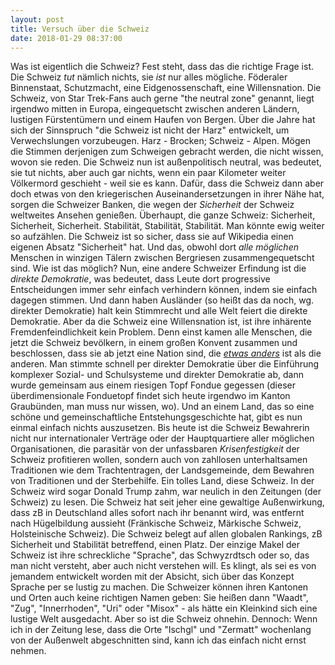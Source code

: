 ```yaml
---
layout: post
title: Versuch über die Schweiz
date: 2018-01-29 08:37:00
---
```


Was ist eigentlich die Schweiz? Fest steht, dass das die richtige Frage ist. Die Schweiz *tut* nämlich nichts, sie *ist* nur alles mögliche. Föderaler Binnenstaat, Schutzmacht, eine Eidgenossenschaft, eine Willensnation. Die Schweiz, von Star Trek-Fans auch gerne "the neutral zone" genannt, liegt irgendwo mitten in Europa, eingequetscht zwischen anderen Ländern, lustigen Fürstentümern und einem Haufen von Bergen. Über die Jahre hat sich der Sinnspruch "die Schweiz ist nicht der Harz" entwickelt, um Verwechslungen vorzubeugen. Harz - Brocken; Schweiz - Alpen. Mögen die Stimmen derjenigen zum Schweigen gebracht werden, die nicht wissen, wovon sie reden. Die Schweiz nun ist außenpolitisch neutral, was bedeutet, sie tut nichts, aber auch gar nichts, wenn ein paar Kilometer weiter Völkermord geschieht - weil sie es kann. Dafür, dass die Schweiz dann aber doch etwas von den kriegerischen Auseinandersetzungen in ihrer Nähe hat, sorgen die Schweizer Banken, die wegen der *Sicherheit* der Schweiz weltweites Ansehen genießen. Überhaupt, die ganze Schweiz: Sicherheit, Sicherheit, Sicherheit. Stabilität, Stabilität, Stabilität. Man könnte ewig weiter so aufzählen. Die Schweiz ist so sicher, dass sie auf Wikipedia einen eigenen Absatz "Sicherheit" hat. Und das, obwohl dort *alle möglichen* Menschen in winzigen Tälern zwischen Bergriesen zusammengequetscht sind. Wie ist das möglich? Nun, eine andere Schweizer Erfindung ist die *direkte Demokratie*, was bedeutet, dass Leute dort progressive Entscheidungen immer sehr einfach verhindern können, indem sie einfach dagegen stimmen. Und dann haben Ausländer (so heißt das da noch, wg. direkter Demokratie) halt kein Stimmrecht und alle Welt feiert die direkte Demokratie. Aber da die Schweiz eine Willensnation ist, ist ihre inhärente Fremdenfeindlichkeit kein Problem. Denn einst kamen alle Menschen, die jetzt die Schweiz bevölkern, in einem großen Konvent zusammen und beschlossen, dass sie ab jetzt eine Nation sind, die *[etwas anders](https://de.wikipedia.org/wiki/Bundesratsfoto#/media/File:Bundesrat_der_Schweiz_2018.gif)* ist als die anderen. Man stimmte schnell per direkter Demokratie über die Einführung komplexer Sozial- und Schulsysteme und direkter Demokratie ab, dann wurde gemeinsam aus einem riesigen Topf Fondue gegessen (dieser überdimensionale Fonduetopf findet sich heute irgendwo im Kanton Graubünden, man muss nur wissen, wo). Und an einem Land, das so eine schöne und gemeinschaftliche Entstehungsgeschichte hat, gibt es nun einmal einfach nichts auszusetzen. Bis heute ist die Schweiz Bewahrerin nicht nur internationaler Verträge oder der Hauptquartiere aller möglichen Organisationen, die parasitär von der unfassbaren *Krisenfestigkeit* der Schweiz profitieren wollen, sondern auch von zahllosen unterhaltsamen Traditionen wie dem Trachtentragen, der Landsgemeinde, dem Bewahren von Traditionen und der Sterbehilfe. Ein tolles Land, diese Schweiz. In der Schweiz wird sogar Donald Trump zahm, war neulich in den Zeitungen (der Schweiz) zu lesen. Die Schweiz hat seit jeher eine gewaltige Außenwirkung, dass zB in Deutschland alles sofort nach ihr benannt wird, was entfernt nach Hügelbildung aussieht (Fränkische Schweiz, Märkische Schweiz, Holsteinische Schweiz). Die Schweiz belegt auf allen globalen Rankings, zB Sicherheit und Stabilität betreffend, einen Platz. Der einzige Makel der Schweiz ist ihre schreckliche "Sprache", das Schwyzrdtsch oder so, das man nicht versteht, aber auch nicht verstehen will. Es klingt, als sei es von jemandem entwickelt worden mit der Absicht, sich über das Konzept Sprache per se lustig zu machen. Die Schweizer können ihren Kantonen und Orten auch keine richtigen Namen geben: Sie heißen dann "Waadt", "Zug", "Innerrhoden", "Uri" oder "Misox" - als hätte ein Kleinkind sich eine lustige Welt ausgedacht. Aber so ist die Schweiz ohnehin. Dennoch: Wenn ich in der Zeitung lese, dass die Orte "Ischgl" und "Zermatt" wochenlang von der Außenwelt abgeschnitten sind, kann ich das einfach nicht ernst nehmen.  
